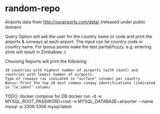 # random-repo

Airports data from http://ourairports.com/data/ (released under public domain)


Query Option will ask the user for the country name or code and print the airports & runways at each airport.
The input can be country code or country name. For bonus points make the test partial/fuzzy. e.g. entering zimb will result in Zimbabwe :)

Choosing Reports will print the following:

    10 countries with highest number of airports (with count) and countries with lowest number of airports.
    Type of runways (as indicated in "surface" column) per country
    Bonus: Print the top 10 most common runway identifications (indicated in "le_ident" column)


TODO:
docker compose for DB
docker run -d -e MYSQL_ROOT_PASSWORD=root -e MYSQL_DATABASE=airporter --name mysql -p 3306:3306 mysql:latest
